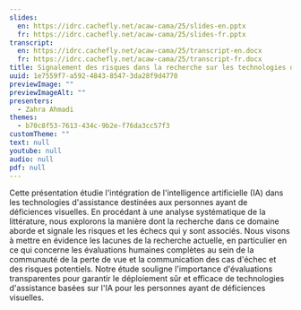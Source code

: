 ```yaml
---
slides:
  en: https://idrc.cachefly.net/acaw-cama/25/slides-en.pptx
  fr: https://idrc.cachefly.net/acaw-cama/25/slides-fr.pptx
transcript:
  en: https://idrc.cachefly.net/acaw-cama/25/transcript-en.docx
  fr: https://idrc.cachefly.net/acaw-cama/25/transcript-fr.docx
title: Signalement des risques dans la recherche sur les technologies d’assistance basées sur l’IA : Une revue systématique
uuid: 1e7559f7-a592-4843-8547-3da28f9d4770
previewImage: ""
previewImageAlt: ""
presenters:
  - Zahra Ahmadi
themes:
  - b70c8f53-7613-434c-9b2e-f76da3cc57f3
customTheme: ""
text: null
youtube: null
audio: null
pdf: null
---
```

Cette présentation étudie l'intégration de l'intelligence artificielle (IA) dans les technologies d'assistance destinées aux personnes ayant de déficiences visuelles. En procédant à une analyse systématique de la littérature, nous explorons la manière dont la recherche dans ce domaine aborde et signale les risques et les échecs qui y sont associés. Nous visons à mettre en évidence les lacunes de la recherche actuelle, en particulier en ce qui concerne les évaluations humaines complètes au sein de la communauté de la perte de vue et la communication des cas d'échec et des risques potentiels. Notre étude souligne l'importance d'évaluations transparentes pour garantir le déploiement sûr et efficace de technologies d'assistance basées sur l'IA pour les personnes ayant de déficiences visuelles.
